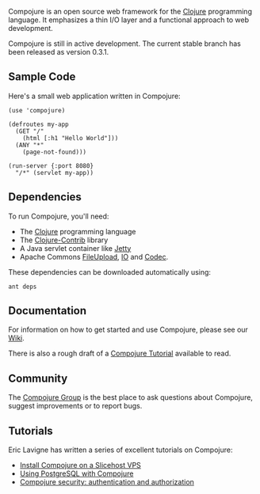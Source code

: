 Compojure is an open source web framework for the [Clojure](http://clojure.org)
programming language. It emphasizes a thin I/O layer and a functional approach
to web development.

Compojure is still in active development. The current stable branch has been
released as version 0.3.1.

Sample Code
-----------

Here's a small web application written in Compojure:

    (use 'compojure)

    (defroutes my-app
      (GET "/"
        (html [:h1 "Hello World"]))
      (ANY "*"
        (page-not-found)))

    (run-server {:port 8080}
      "/*" (servlet my-app))

Dependencies
------------

To run Compojure, you'll need:

* The [Clojure](http://clojure.org) programming language
* The [Clojure-Contrib](http://code.google.com/p/clojure-contrib/) library
* A Java servlet container like [Jetty](http://www.mortbay.org/jetty/)
* Apache Commons [FileUpload](http://commons.apache.org/fileupload),
  [IO](http://commons.apache.org/io) and
  [Codec](http://commons.apache.org/codec).

These dependencies can be downloaded automatically using:

    ant deps

Documentation
-------------

For information on how to get started and use Compojure, please see our
[Wiki](http://en.wikibooks.org/wiki/Compojure).

There is also a rough draft of a [Compojure Tutorial](http://groups.google.com/group/compojure/browse_thread/thread/3c507da23540da6e)
available to read.

Community
---------

The [Compojure Group](http://groups.google.com/group/compojure) is the best place
to ask questions about Compojure, suggest improvements or to report bugs.

Tutorials
---------

Eric Lavigne has written a series of excellent tutorials on Compojure:

* [Install Compojure on a Slicehost VPS](http://ericlavigne.wordpress.com/2008/12/18/compojure-on-a-slicehost-vps/)
* [Using PostgreSQL with Compojure](http://ericlavigne.wordpress.com/2008/12/28/using-postgresql-with-compojure/)
* [Compojure security: authentication and authorization](http://ericlavigne.wordpress.com/2009/01/04/compojure-security-authentication-and-authorization/)
